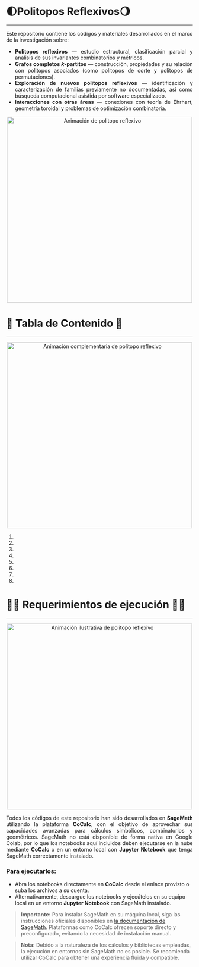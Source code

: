 # 🌓Politopos Reflexivos🌖
<span style="font-size: 24px;"></span>
_____________________________

<div align="justify">
Este repositorio contiene los códigos y materiales desarrollados en el marco de la investigación sobre:  
<ul>
  <li><strong>Politopos reflexivos</strong> — estudio estructural, clasificación parcial y análisis de sus invariantes combinatorios y métricos.</li>
  <li><strong>Grafos completos <em>k</em>-partitos</strong> — construcción, propiedades y su relación con politopos asociados (como politopos de corte y politopos de permutaciones).</li>
  <li><strong>Exploración de nuevos politopos reflexivos</strong> — identificación y caracterización de familias previamente no documentadas, así como búsqueda computacional asistida por software especializado.</li>
  <li><strong>Interacciones con otras áreas</strong> — conexiones con teoría de Ehrhart, geometría toroidal y problemas de optimización combinatoria.</li>
</ul>
</div>

<p align="center">
  <img src="https://i.pinimg.com/originals/90/c2/90/90c29060e3b60f94c38416d60dd8b0a4.gif" alt="Animación de politopo reflexivo" width="500">
</p>




# 🧾 Tabla de Contenido 📃
<span style="font-size: 24px;"></span>
_____________________________
<p align="center">
  <img src="https://64.media.tumblr.com/49a525474d7c15c05bebe01394f0a0be/tumblr_nm1zl5l9xn1qz4vjko1_540.gif" alt="Animación complementaria de politopo reflexivo" width="500">
</p>




1. [](#construccion-graficos)
2. [](#envolvente-convexa)
3. [](#triangulaciones-algoritmos)
4. [](#teoria-ehrhart-sagemath)
5. [](#topologia-algebraica)
6. [](#geometria-diferencial)
7. [](#funciones-zeta)
8. [](#Grafos-Politopos)



# 🥷🚨 Requerimientos de ejecución 🚨🥷
<span style="font-size: 24px;"></span>
____________________________________

<p align="center">
  <img src="https://i.gifer.com/embedded/download/4j3b.gif" alt="Animación ilustrativa de politopo reflexivo" width="500">
</p>

<div align="justify">
Todos los códigos de este repositorio han sido desarrollados en <strong>SageMath</strong> utilizando la plataforma <strong>CoCalc</strong>, con el objetivo de aprovechar sus capacidades avanzadas para cálculos simbólicos, combinatorios y geométricos.  
SageMath no está disponible de forma nativa en Google Colab, por lo que los notebooks aquí incluidos deben ejecutarse en la nube mediante <strong>CoCalc</strong> o en un entorno local con <strong>Jupyter Notebook</strong> que tenga SageMath correctamente instalado.
</div>

<h3>Para ejecutarlos:</h3>

<ul>
  <li>Abra los notebooks directamente en <strong>CoCalc</strong> desde el enlace provisto o suba los archivos a su cuenta.</li>
  <li>Alternativamente, descargue los notebooks y ejecútelos en su equipo local en un entorno <strong>Jupyter Notebook</strong> con SageMath instalado.</li>
</ul>

<blockquote>
  <strong>Importante:</strong> Para instalar SageMath en su máquina local, siga las instrucciones oficiales disponibles en <a href="https://doc.sagemath.org/">la documentación de SageMath</a>.  
  Plataformas como CoCalc ofrecen soporte directo y preconfigurado, evitando la necesidad de instalación manual.
</blockquote>

<blockquote>
  <strong>Nota:</strong> Debido a la naturaleza de los cálculos y bibliotecas empleadas, la ejecución en entornos sin SageMath no es posible.  
  Se recomienda utilizar CoCalc para obtener una experiencia fluida y compatible.
</blockquote>



